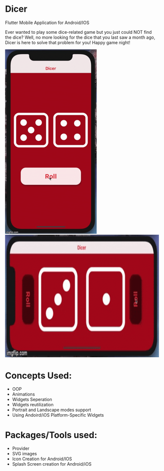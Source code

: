 # Dicer
Flutter Mobile Application for Android/IOS



Ever wanted to play some dice-related game but you just could NOT find the dice?
Well, no more looking for the dice that you last saw a month ago, Dicer is here to solve that problem for you! 
Happy game night!


<img src = "portrait.gif" width = "300" >


<img src = "lanscape.gif" height = "400" >



# Concepts Used:
- OOP
- Animations
- Widgets Seperation
- Widgets reutilization
- Portrait and Landscape modes support
- Using Andoird/iOS Platform-Specific Widgets 

# Packages/Tools used:
- Provider
- SVG images
- Icon Creation for Android/IOS
- Splash Screen creation for Android/iOS
